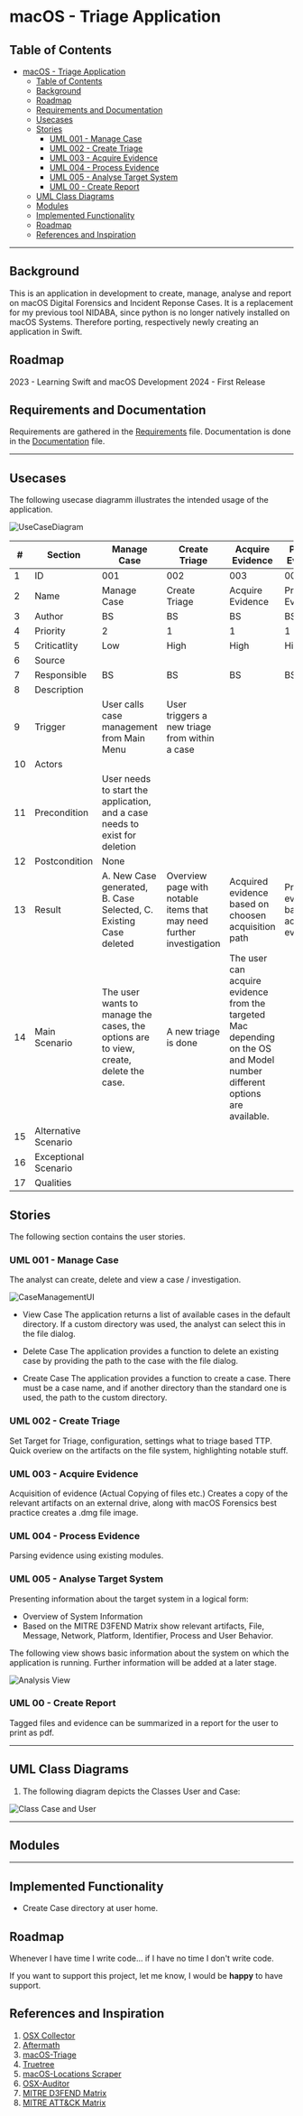 # macOS - Triage Application

## Table of Contents

- [macOS - Triage Application](#macos---triage-application)
  - [Table of Contents](#table-of-contents)
  - [Background](#background)
  - [Roadmap](#roadmap)
  - [Requirements and Documentation](#requirements-and-documentation)
  - [Usecases](#usecases)
  - [Stories](#stories)
    - [UML 001 - Manage Case](#uml-001---manage-case)
    - [UML 002 - Create Triage](#uml-002---create-triage)
    - [UML 003 - Acquire Evidence](#uml-003---acquire-evidence)
    - [UML 004 -  Process Evidence](#uml-004----process-evidence)
    - [UML 005 -  Analyse Target System](#uml-005----analyse-target-system)
    - [UML 00 - Create Report](#uml-00---create-report)
  - [UML Class Diagrams](#uml-class-diagrams)
  - [Modules](#modules)
  - [Implemented Functionality](#implemented-functionality)
  - [Roadmap](#roadmap-1)
  - [References and Inspiration](#references-and-inspiration)

---

## Background

This is an application in development to create, manage, analyse and report on macOS Digital Forensics and Incident Reponse Cases.
It is a replacement for my previous tool NIDABA, since python is no longer natively installed on macOS Systems. Therefore porting, respectively newly creating an application in Swift.

## Roadmap

2023 - Learning Swift and macOS Development
2024 - First Release

## Requirements and Documentation

Requirements are gathered in the [Requirements](Requirements.md) file.
Documentation is done in the [Documentation](Documentation.md) file.


---

## Usecases

The following usecase diagramm illustrates the intended usage of the application.

![UseCaseDiagram](media/Usecase_Diagram.png)



|#|Section|Manage Case|Create Triage| Acquire Evidence| Process Evidence| Triage Analysis| Create Report| Delete Case | View Case | Create Case | Close Case|
|---|---|---|---|---|---|---|---|---|---|---|---
|1|ID|001|002|003|004|005|006|007|008|009|010|
|2|Name|Manage Case|Create Triage| Acquire Evidence| Process Evidence| Triage Analysis| Create Report| Delete Case | View Case | Create Case | Close Case|
|3|Author|BS|BS|BS|BS|BS|BS|BS|BS|BS|BS|BS|BS|
|4|Priority|2|1|1|1|2|3|3|2|1|2|
|5|Criticatlity|Low|High|High|High|Medium|Low|Low|Medium|High|Medium|
|6|Source|
|7|Responsible|BS|BS|BS|BS|BS|BS|BS|BS|BS|BS|BS|BS|
|8|Description|
|9|Trigger|User calls case management from Main Menu|User triggers a new triage from within a case|
|10|Actors|
|11|Precondition|User needs to start the application, and a case needs to exist for deletion|
|12|Postcondition|None|
|13|Result|A. New Case generated, B. Case Selected, C. Existing Case deleted|Overview page with notable items that may need further investigation|Acquired evidence based on choosen acquisition path|Processed evidence based on acquired evidence|Triaged data with notable items|Report in pdf form|Deleted case|Opened case|Created new case|Closed Case|
|14|Main Scenario|The user wants to manage the cases, the options are to view, create, delete the case.|A new triage is done|The user can acquire evidence from the targeted Mac depending on the OS and Model number different options are available.|
|15|Alternative Scenario|
|16|Exceptional Scenario|
|17|Qualities|

## Stories
The following section contains the user stories.

### UML 001 - Manage Case

The analyst can create, delete and view a case / investigation.


![CaseManagementUI](media/CaseManagementUI.png)


- View Case
  The application returns a list of available cases in the default directory. If a custom directory was used, the analyst can select this in the file dialog.
  
- Delete Case
  The application provides a function to delete an existing case by providing the path to the case with the file dialog.

- Create Case
  The application provides a function to create a case. There must be a case name, and if another directory than the standard one is used, the path to the custom directory.


### UML 002 - Create Triage

Set Target for Triage, configuration, settings what to triage based TTP.
Quick overiew on the artifacts on the file system, highlighting notable stuff.

### UML 003 - Acquire Evidence

Acquisition of evidence (Actual Copying of files etc.)
Creates a copy of the relevant artifacts on an external drive, along with macOS Forensics best practice creates a .dmg file image.

### UML 004 -  Process Evidence

Parsing evidence using existing modules.

### UML 005 -  Analyse Target System

Presenting information about the target system in a logical form:
- Overview of System Information
- Based on the MITRE D3FEND Matrix show relevant artifacts, File, Message, Network, Platform, Identifier, Process and User Behavior.

The following view shows basic information about the system on which the application is running. Further information will be added at a later stage.

![Analysis View](media/AnalysisView_SystemInformation.png)


### UML 00 - Create Report

Tagged files and evidence can be summarized in a report for the user to print as pdf.

---

## UML Class Diagrams

1. The following diagram depicts the Classes User and Case:

![Class Case and User](media/ClassDiagramm.png)

---

## Modules



---

## Implemented Functionality

- Create Case directory at user home.


## Roadmap

Whenever I have time I write code... if I have no time I don't write code. 

If you want to support this project, let me know, I would be **happy** to have support.



## References and Inspiration

1. [OSX Collector](https://github.com/Yelp/osxcollector)
2. [Aftermath](https://github.com/jamf/aftermath)
3. [macOS-Triage](https://github.com/nrvana/macOS-triage)
4. [Truetree](https://github.com/themittenmac/TrueTree)
5. [macOS-Locations Scraper](https://github.com/mac4n6/Mac-Locations-Scraper)
6. [OSX-Auditor](https://github.com/jipegit/OSXAuditor)
7. [MITRE D3FEND Matrix](https://d3fend.mitre.org/)
8. [MITRE ATT&CK Matrix](https://attack.mitre.org/matrices/enterprise/macos/)
